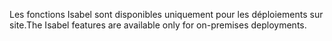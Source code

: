 <span data-ttu-id="a0d70-101">Les fonctions Isabel sont disponibles uniquement pour les déploiements sur site.</span><span class="sxs-lookup"><span data-stu-id="a0d70-101">The Isabel features are available only for on-premises deployments.</span></span>